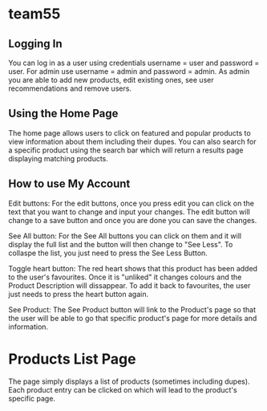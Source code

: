 # team55

## Logging In

You can log in as a user using credentials username = user and password = user. For admin use username = admin and password = admin. As admin you are able to add new products, edit existing ones, see user recommendations and remove users.

## Using the Home Page

The home page allows users to click on featured and popular products to view information about them including their dupes. You can also search for a specific product using the search bar which will return a results page displaying matching products.

## How to use My Account

Edit buttons: For the edit buttons, once you press edit you can click on the text that you want to change and input your changes. The edit button will change to a save button and once you are done you can save the changes.

See All button: For the See All buttons you can click on them and it will display the full list and the button will then change to "See Less". To collaspe the list, you just need to press the See Less Button.

Toggle heart button: The red heart shows that this product has been added to the user's favourites. Once it is "unliked" it changes colours and the Product Description will dissappear. To add it back to favourites, the user just needs to press the heart button again.

See Product: The See Product button will link to the Product's page so that the user will be able to go that specific product's page for more details and information.

# Products List Page

The page simply displays a list of products (sometimes including dupes). Each product entry can be clicked on which will lead to the product's specific page.
